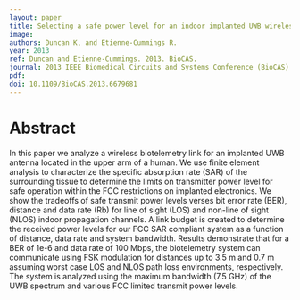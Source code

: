 ```yaml
---
layout: paper
title: Selecting a safe power level for an indoor implanted UWB wireless biotelemetry link
image:
authors: Duncan K, and Etienne-Cummings R.
year: 2013
ref: Duncan and Etienne-Cummings. 2013. BioCAS.
journal: 2013 IEEE Biomedical Circuits and Systems Conference (BioCAS)
pdf:
doi: 10.1109/BioCAS.2013.6679681
---
```


# Abstract
In this paper we analyze a wireless biotelemetry link for an implanted UWB antenna located in the upper arm of a human. We use finite element analysis to characterize the specific absorption rate (SAR) of the surrounding tissue to determine the limits on transmitter power level for safe operation within the FCC restrictions on implanted electronics. We show the tradeoffs of safe transmit power levels verses bit error rate (BER), distance and data rate (Rb) for line of sight (LOS) and non-line of sight (NLOS) indoor propagation channels. A link budget is created to determine the received power levels for our FCC SAR compliant system as a function of distance, data rate and system bandwidth. Results demonstrate that for a BER of 1e-6 and data rate of 100 Mbps, the biotelemetry system can communicate using FSK modulation for distances up to 3.5 m and 0.7 m assuming worst case LOS and NLOS path loss environments, respectively. The system is analyzed using the maximum bandwidth (7.5 GHz) of the UWB spectrum and various FCC limited transmit power levels.

